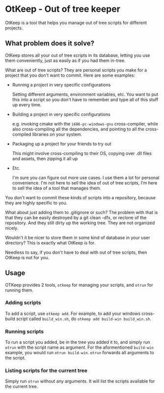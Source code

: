 # OtKeep - Out of tree keeper

OtKeep is a tool that helps you manage out of tree scripts for different projects.

## What problem does it solve?
OtKeep stores all your out of tree scripts in its database, letting you use them conveniently,
just as easily as if you had them in-tree.

What are out of tree scripts? They are personal scripts you make for a project that you don't
want to commit. Here are some examples:

- Running a project in very specific configurations

  Setting different arguments, environment variables, etc.
  You want to put this into a script so you don't have to
  remember and type all of this stuff up every time.

- Building a project in very specific configurations

  e.g. invoking cmake with the `i686-pc-windows-gnu` cross-compiler, while also cross-compiling
  all the dependencies, and pointing to all the cross-compiled libraries on your system.

- Packaging up a project for your friends to try out

  This might involve cross-compiling to their OS, copying over .dll files and assets, then zipping it all up

- Etc.

  I'm sure you can figure out more use cases. I use them a lot
  for personal convenience. I'm not here to sell the idea of
  out of tree scripts,  I'm here to sell the idea of a tool that
  manages them.

You don't want to commit these kinds of scripts into a repository, because they are highly specific to you.

What about just adding them to .gitignore or such?
The problem with that is that they can be easily destroyed by a git clean -dfx, or reclone of the repository.
And they still dirty up the working tree. They are not organized nicely.

Wouldn't it be nicer to store them in some kind of database in your user directory?
This is exactly what OtKeep is for.

Needless to say, if you don't have to deal with out of tree scripts, then OtKeep is not for you.

## Usage

OTKeep provides 2 tools, `otkeep` for managing your scripts, and `otrun` for running them.

### Adding scripts
To add a script, use `otkeep add`.
For example, to add your windows cross-build script called `build_win.sh`, do `otkeep add build-win build_win.sh`.

### Running scripts
To run a script you added, be in the tree you added it to, and simply run `otrun` with the script name as argument.
For the aformentioned `build-win` example, you would run `otrun build-win`.
`otrun` forwards all arguments to the script.

### Listing scripts for the current tree
Simply run `otrun` without any arguments. It will list the scripts available for the current tree.
